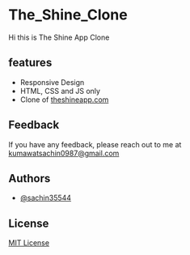 # The_Shine_Clone

Hi this is The Shine App Clone

## features

 - Responsive Design
 - HTML, CSS and JS only
 - Clone of [theshineapp.com](https://www.theshineapp.com/)

## Feedback

 If you have any feedback, please reach out to me at kumawatsachin0987@gmail.com

## Authors

 - [@sachin35544](https://github.com/sachin35544)

## License

[MIT License](LICENSE)
